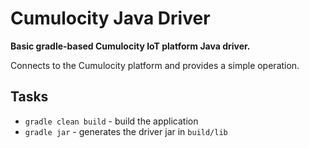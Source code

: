 # Cumulocity Java Driver
**Basic gradle-based Cumulocity IoT platform Java driver.**

Connects to the Cumulocity platform and provides a simple operation.

## Tasks
- ```gradle clean build``` - build the application
- ```gradle jar``` - generates the driver jar in ```build/lib```